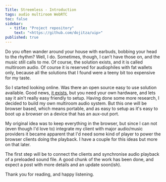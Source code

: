 ```yaml
---
Title: Streemless - Introduction
tags: audio multiroom WebRTC
toc: false
sidebar:
  - title: "Project repository"
    text: "<https://github.com/dojitza/uip>"
published: true
---
```


Do you often wander around your house with earbuds, bobbing your head to the rhythm?
Well, I do. Sometimes, though, I can't have those on, and the music still calls to me. Of course, the solution exists, and it is called multiroom audio. Of course it is reserved for audiophiles with fat wallets only, because all the solutions that I found were a teeny bit too expensive for my taste. 

So I started looking online. Was there an open source easy to use solution available. Good news, [it exists](https://github.com/badaix/snapcast), but you need your own hardware, and lets say it ain't really easy friendly to setup. Having done some more research, I decided to build my own multiroom audio system. But this one will be browser based, which means portable, and as easy to setup as it's easy to boot up a browser on a device that has an aux-out port.

My original idea was to keep everything in the browser, but since I can not (even though I'd love to) integrate my client with major audio/music providers it became apparent that I'd need some kind of player to power the browser clients doing the playback. I have a couple for this ideas but more on that later. 

The first step will be to connect the clients and synchronise audio playback of a preloaded sound file. A good chunk of the work has been done, and expect a post with more details and an update soon(ish).

Thank you for reading, and happy listening.




